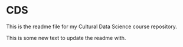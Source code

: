 # CDS
This is the readme file for my Cultural Data Science course repository.

This is some new text to update the readme with.